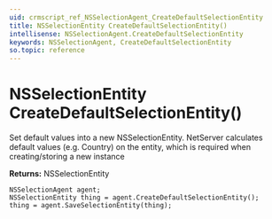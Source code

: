 ```yaml
---
uid: crmscript_ref_NSSelectionAgent_CreateDefaultSelectionEntity
title: NSSelectionEntity CreateDefaultSelectionEntity()
intellisense: NSSelectionAgent.CreateDefaultSelectionEntity
keywords: NSSelectionAgent, CreateDefaultSelectionEntity
so.topic: reference
---
```


# NSSelectionEntity CreateDefaultSelectionEntity()
	  
Set default values into a new NSSelectionEntity.
NetServer calculates default values (e.g. Country) on the entity, which is required when creating/storing a new instance
	  
**Returns:** NSSelectionEntity

```crmscript
NSSelectionAgent agent;
NSSelectionEntity thing = agent.CreateDefaultSelectionEntity();
thing = agent.SaveSelectionEntity(thing);
```

